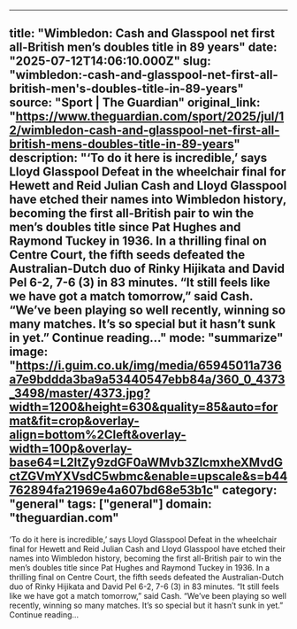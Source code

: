 ---
   title: "Wimbledon: Cash and Glasspool net first all-British men’s doubles title in 89 years"
   date: "2025-07-12T14:06:10.000Z"
   slug: "wimbledon:-cash-and-glasspool-net-first-all-british-men's-doubles-title-in-89-years"
   source: "Sport | The Guardian"
   original_link: "https://www.theguardian.com/sport/2025/jul/12/wimbledon-cash-and-glasspool-net-first-all-british-mens-doubles-title-in-89-years"
   description: "‘To do it here is incredible,’ says Lloyd Glasspool  Defeat in the wheelchair final for Hewett and Reid  Julian Cash and Lloyd Glasspool have etched their names into Wimbledon history, becoming the first all-British pair to win the men’s doubles title since Pat Hughes and Raymond Tuckey in 1936. In a thrilling final on Centre Court, the fifth seeds defeated the Australian-Dutch duo of Rinky Hijikata and David Pel 6-2, 7-6 (3) in 83 minutes. “It still feels like we have got a match tomorrow,” said Cash. “We’ve been playing so well recently, winning so many matches. It’s so special but it hasn’t sunk in yet.”  Continue reading..."
   mode: "summarize"
   image: "https://i.guim.co.uk/img/media/65945011a736a7e9bddda3ba9a53440547ebb84a/360_0_4373_3498/master/4373.jpg?width=1200&height=630&quality=85&auto=format&fit=crop&overlay-align=bottom%2Cleft&overlay-width=100p&overlay-base64=L2ltZy9zdGF0aWMvb3ZlcmxheXMvdGctZGVmYXVsdC5wbmc&enable=upscale&s=b44762894fa21969e4a607bd68e53b1c"
   category: "general"
   tags: ["general"]
   domain: "theguardian.com"
  ---
  ‘To do it here is incredible,’ says Lloyd Glasspool  Defeat in the wheelchair final for Hewett and Reid  Julian Cash and Lloyd Glasspool have etched their names into Wimbledon history, becoming the first all-British pair to win the men’s doubles title since Pat Hughes and Raymond Tuckey in 1936. In a thrilling final on Centre Court, the fifth seeds defeated the Australian-Dutch duo of Rinky Hijikata and David Pel 6-2, 7-6 (3) in 83 minutes. “It still feels like we have got a match tomorrow,” said Cash. “We’ve been playing so well recently, winning so many matches. It’s so special but it hasn’t sunk in yet.”  Continue reading...